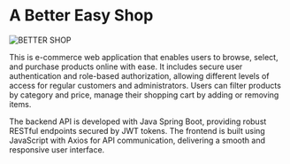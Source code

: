 <h1>A Better Easy Shop</h1>

![BETTER SHOP](https://github.com/user-attachments/assets/73cd1a5e-1745-4911-b65c-4ed88a4b1f15)

This  is e-commerce web application that enables users to browse, select, and purchase products online with ease. It includes secure user authentication and role-based authorization, allowing different levels of access for regular customers and administrators. Users can filter products by category and price, manage their shopping cart by adding or removing items.

The backend API is developed with Java Spring Boot, providing robust RESTful endpoints secured by JWT tokens. The frontend is built using JavaScript with Axios for API communication, delivering a smooth and responsive user interface.
